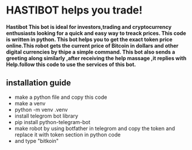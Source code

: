 # **HASTIBOT helps you trade!**


#### Hastibot This bot is ideal for investors,trading and cryptocurrency enthusiasts looking for a quick and easy way to treack prices. This code is written in python. This bot helps you to get the exact token price online.This robot gets the current price of Bitcoin in dollars and other digital currencies by thipe a simple command. This bot also sends a greeting along similarly ,after receiving the help massage ,it replies with Help.follow this code to use the services of this bot.


## installation guide

- make a python file and copy this code 
- make a venv
- python -m venv .venv
- install telegrom bot library
- pip install python-telegram-bot 
- make robot by using botfather in telegrom and copy the token and replace it with token section in python code
- and type "bitkoin" 